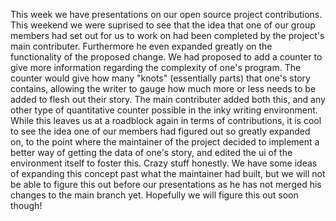 This week we have presentations on our open source project contributions. This weekend we were suprised to see that the idea that one of
our group members had set out for us to work on had been completed by the project's main contributer. Furthermore he even expanded greatly
on the functionality of the proposed change. We had proposed to add a counter to give more information regarding the complexity of one's
program. The counter would give how many "knots" (essentially parts) that one's story contains, allowing the writer to gauge how much more
or less needs to be added to flesh out their story. The main contributer added both this, and any other type of quantitative counter possible
in the inky writing environment. While this leaves us at a roadblock again in terms of contributions, it is cool to see the idea one of
our members had figured out so greatly expanded on, to the point where the maintainer of the project decided to implement a better way
of getting the data of one's story, and edited the ui of the environment itself to foster this. Crazy stuff honestly. We have some ideas
of expanding this concept past what the maintainer had built, but we will not be able to figure this out before our presentations as he has
not merged his changes to the main branch yet. Hopefully we will figure this out soon though!
